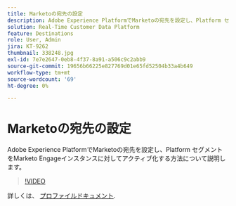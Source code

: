 ```yaml
---
title: Marketoの宛先の設定
description: Adobe Experience PlatformでMarketoの宛先を設定し、Platform セグメントをMarketo Engageインスタンスに対してアクティブ化する方法について説明します。
solution: Real-Time Customer Data Platform
feature: Destinations
role: User, Admin
jira: KT-9262
thumbnail: 338248.jpg
exl-id: 7e7e2647-0eb8-4f37-8a91-a506c9c2abb9
source-git-commit: 19656b66225e827769d01e65fd52504b33a4b649
workflow-type: tm+mt
source-wordcount: '69'
ht-degree: 0%

---
```


# Marketoの宛先の設定

Adobe Experience PlatformでMarketoの宛先を設定し、Platform セグメントをMarketo Engageインスタンスに対してアクティブ化する方法について説明します。

>[!VIDEO](https://video.tv.adobe.com/v/338248?quality=12&learn=on)

詳しくは、 [プロファイルドキュメント](https://experienceleague.adobe.com/docs/experience-platform/rtcdp/profile/profile-browse.html).
